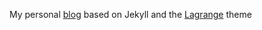 My personal [blog](https://mitrov.github.io) based on Jekyll and the [Lagrange](https://github.com/LeNPaul/Lagrange) theme
